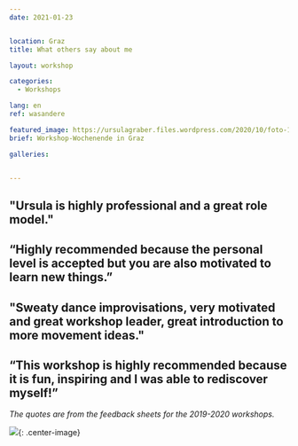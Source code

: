 ```yaml
---
date: 2021-01-23


location: Graz
title: What others say about me

layout: workshop

categories:
  - Workshops

lang: en
ref: wasandere

featured_image: https://ursulagraber.files.wordpress.com/2020/10/foto-106.jpg?w=500&fit=crop
brief: Workshop-Wochenende in Graz

galleries:


---
```

## "Ursula is highly professional and a great role model."

## “Highly recommended because the personal level is accepted but you are also motivated to learn new things.”

## "Sweaty dance improvisations, very motivated and great workshop leader, great introduction to more movement ideas."

## “This workshop is highly recommended because it is fun, inspiring and I was able to rediscover myself!”

*The quotes are from the feedback sheets for the 2019-2020 workshops.*



![](https://ursulagraber.files.wordpress.com/2020/11/dscf4001.jpg?w=300&fit=crop){: .center-image}
